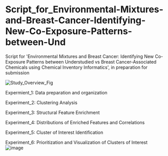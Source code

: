 # Script_for_Environmental-Mixtures-and-Breast-Cancer-Identifying-New-Co-Exposure-Patterns-between-Und
Script for 'Environmental Mixtures and Breast Cancer: Identifying New Co-Exposure Patterns between Understudied vs Breast Cancer-Associated Chemicals using Chemical Inventory Informatics', in preparation for submission

![Study_Overview_Fig](https://user-images.githubusercontent.com/72747901/146388561-7cd49881-55c1-42b1-8065-e3d02796379a.png)


Expermient_1: Data preparation and organization

Experiment_2: Clustering Analysis

Experiment_3: Structural Feature Enrichment

Experiment_4: Distributions of Enriched Features and Correlations 

Experiment_5: Cluster of Interest Identification

Experiment_6: Prioritization and Visualization of Clusters of Interest
<br>
![image](https://user-images.githubusercontent.com/69640957/151186386-6021b530-d7cc-4e72-8b5c-14564b97b781.png)
